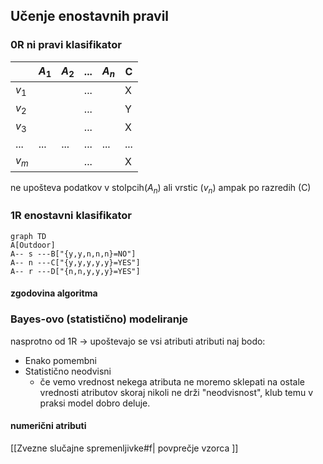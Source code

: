 ## Učenje enostavnih pravil
### 0R ni pravi klasifikator
|       | $A_1$ | $A_2$ | ... | $A_n$ | C   |
| ----- | ----- | ----- | --- | ----- | --- |
| $v_1$ |       |       | ... |       | X   |
| $v_2$ |       |       | ... |       | Y   |
| $v_3$ |       |       | ... |       | X   |
| ...   | ...   | ...   | ... | ...   | ... |
| $v_m$ |       |       | ... |       | X   |

ne upošteva podatkov v stolpcih($A_n$) ali vrstic ($v_n$) ampak po razredih (C)

### 1R enostavni klasifikator
```mermaid
graph TD
A[Outdoor]
A-- s ---B["{y,y,n,n,n}=NO"]
A-- n ---C["{y,y,y,y,y}=YES"]
A-- r ---D["{n,n,y,y,y}=YES"]
```
#### zgodovina algoritma
### Bayes-ovo (statistično) modeliranje
nasprotno od 1R -> upoštevajo se vsi atributi
atributi naj bodo:
- Enako pomembni
- Statistično neodvisni
	- če vemo vrednost nekega atributa ne moremo sklepati na ostale vrednosti atributov
skoraj nikoli ne drži "neodvisnost", klub temu v praksi model dobro deluje.

#### numerični atributi
[[Zvezne slučajne spremenljivke#f| povprečje vzorca ]]